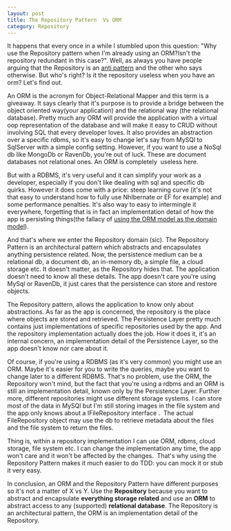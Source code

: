 ```yaml
---
layout: post
title: The Repository Pattern  Vs ORM
category: Repository
---
```


It happens that every once in a while I stumbled upon this question: "Why use the Repository pattern when I'm already using an ORM?Isn't the repository redundant in this case?". Well, as always you have people arguing that the Repository is an [anti pattern](http://ayende.com/blog/3955/repository-is-the-new-singleton) and the other who says otherwise. But who's right? Is it the repository useless when you have an orm? Let's find out.

 An ORM is the acronym for Object-Relational Mapper and this term is a giveaway. It says clearly that it's purpose is to provide a bridge between the object oriented way(your application) and the relational way (the relational database). Pretty much any ORM will provide the application with a virtual oop representation of the database and will make it easy to CRUD without involving SQL that every developer loves. It also provides an abstraction over a specific rdbms, so it's easy to change let's say from MySQl to SqlServer with a simple config setting. However, if you want to use a NoSql db like MongoDb or RavenDb, you're out of luck. These are document databases not relational ones. An ORM is completely  useless here.

 But with a RDBMS, it's very useful and it can simplify your work as a developer, especially if you don't like dealing with sql and specific db quirks. However it does come with a price: steep learning curve (it's not that easy to understand how to fully use NhIbernate or EF for example) and some performance penalties. It's also way to easy to intermingle it everywhere, forgetting that is in fact an implementation detail of how the app is persisting things(the fallacy of [using the ORM model as the domain model](http://www.sapiensworks.com/blog/post/2012/04/07/Just-Stop-It!-The-Domain-Model-Is-Not-The-Persistence-Model.aspx)).

 And that's where we enter the Repository domain (sic). The Repository Pattern is an architectural pattern which abstracts and encapsulates anything persistence related. Now, the persistence medium can be a relational db, a document db, an in-memory db, a simple file, a cloud storage etc. It doesn't matter, as the Repository hides that. The application doesn't need to know all these details. The app doesn't care you're using MySql or RavenDb, it just cares that the persistence can store and restore objects.

 The Repository pattern, allows the application to know only about abstractions. As far as the app is concerned, the repository is the place where objects are stored and retrieved. The Persistence Layer pretty much contains just implementations of specific repositories used by the app. And the repository implementation actually does the job. How it does it, it's an internal concern, an implementation detail of the Persistence Layer, so the app doesn't know nor care about it.

 Of course, if you're using a RDBMS (as it's very common) you might use an ORM. Maybe it's easier for you to write the queries, maybe you want to change later to a different RDBMS. That's no problem, use the ORM, the Repository won't mind, but the fact that you're using a rdbms and an ORM is still an implementation detail, known only by the Persistence Layer. Further more, different repositories might use different storage systems. I can store most of the data in MySQl but I'm still storing images in the file system and the app only knows about a IFileRepository interface .  The actual FileRepository object may use the db to retrieve metadata about the files and the file system to return the files.

 Thing is, within a repository implementation I can use ORM, rdbms, cloud storage, file system etc. I can change the implementation any time, the app won't care and it won't be affected by the changes.  That's why using the Repository Pattern makes it much easier to do TDD: you can mock it or stub it very easy.

 In conclusion, an ORM and the Repository Pattern have different purposes so it's not a matter of X vs Y. Use the **Repository** because you want to abstract and encapsulate **everything storage related** and use an **ORM** to abstract access to any (supported) **relational database**. The Repository is an architectural pattern, the ORM is an implementation detail of the Repository.


